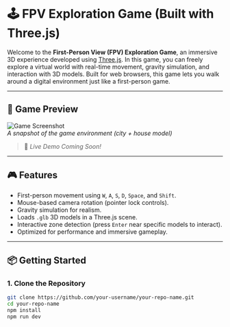 # 🕹️ FPV Exploration Game (Built with Three.js)

Welcome to the **First-Person View (FPV) Exploration Game**, an immersive 3D experience developed using [Three.js](https://threejs.org/). In this game, you can freely explore a virtual world with real-time movement, gravity simulation, and interaction with 3D models. Built for web browsers, this game lets you walk around a digital environment just like a first-person game.

---

## 🌄 Game Preview

![Game Screenshot](./assets/game-preview.png)  
*A snapshot of the game environment (city + house model)*

> 🎥 *Live Demo Coming Soon!*

---

## 🎮 Features

- First-person movement using `W`, `A`, `S`, `D`, `Space`, and `Shift`.
- Mouse-based camera rotation (pointer lock controls).
- Gravity simulation for realism.
- Loads `.glb` 3D models in a Three.js scene.
- Interactive zone detection (press `Enter` near specific models to interact).
- Optimized for performance and immersive gameplay.

---

## 📦 Getting Started

### 1. Clone the Repository

```bash
git clone https://github.com/your-username/your-repo-name.git
cd your-repo-name
npm install
npm run dev
